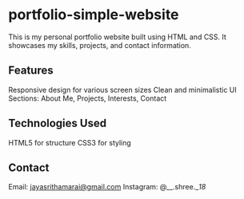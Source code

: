 # portfolio-simple-website

This is my personal portfolio website built using HTML and CSS. It showcases my skills, projects, and contact information.

## Features

Responsive design for various screen sizes
Clean and minimalistic UI
Sections: About Me, Projects, Interests, Contact

## Technologies Used

HTML5 for structure
CSS3 for styling

## Contact

Email: jayasrithamarai@gmail.com
Instagram: @__.shree.__18_
